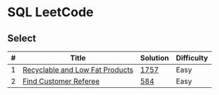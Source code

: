 # SQL LeetCode

## Select

| #   | Title                                                                                            | Solution                  | Difficulty |
| --- | ------------------------------------------------------------------------------------------------ | ------------------------- | ---------- |
| 1   | [Recyclable and Low Fat Products](https://leetcode.com/problems/recyclable-and-low-fat-products) | [1757](solutions/1757.md) | Easy       |
| 2   | [Find Customer Referee](https://leetcode.com/problems/find-customer-referee)                     | [584](solutions/584.md)   | Easy       |
